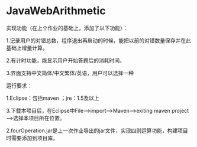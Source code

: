 ﻿# JavaWebArithmetic

实现功能（在上个作业的基础上，添加了以下功能）：

1.记录用户的对错总数，程序退出再启动的时候，能把以前的对错数量保存并在此基础上增量计算。

2.有计时功能，能显示用户开始答题后的消耗时间。

3.界面支持中文简体/中文繁体/英语，用户可以选择一种

运行要求：

1.Eclipse：包括maven ；jre：1.5及以上

3.下载本项目后，在Eclipse中File—>import—>Maven—>exiting maven project—>选择本项目所在位置。

2.fourOperation.jar是上一次作业导出的jar文件，实现四则运算功能，构建项目时需要添加到项目库。


 

